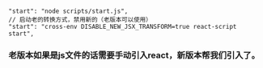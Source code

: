 ###
```
"start": "node scripts/start.js",
// 启动老的转换方式，禁用新的（老版本可以使用）
"start": "cross-env DISABLE_NEW_JSX_TRANSFORM=true react-script start",
```


### 老版本如果是js文件的话需要手动引入react，新版本帮我们引入了。

